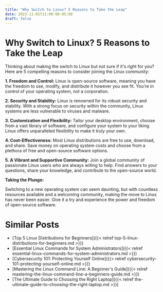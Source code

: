 ```yaml
---
title: "Why Switch to Linux? 5 Reasons to Take the Leap"
date: 2023-11-01T11:00:00-05:00
draft: false
---
```


# Why Switch to Linux? 5 Reasons to Take the Leap

Thinking about making the switch to Linux but not sure if it's right for you? Here are 5 compelling reasons to consider joining the Linux community:

**1. Freedom and Control:** 
Linux is open-source software, meaning you have the freedom to use, modify, and distribute it however you see fit. You're in control of your operating system, not a corporation.

**2. Security and Stability:** 
Linux is renowned for its robust security and stability. With a strong focus on security within the community, Linux systems are less vulnerable to viruses and malware. 

**3. Customization and Flexibility:** 
Tailor your desktop environment, choose from a vast library of software, and configure your system to your liking. Linux offers unparalleled flexibility to make it truly your own. 

**4. Cost-Effectiveness:** 
Most Linux distributions are free to use, download, and share.  Save money on operating system costs and choose from a plethora of free and open-source software options.

**5.  A Vibrant and Supportive Community:**
Join a global community of passionate Linux users who are always willing to help. Find answers to your questions, share your knowledge, and contribute to the open-source world.

**Taking the Plunge:**

Switching to a new operating system can seem daunting, but with countless resources available and a welcoming community, making the move to Linux has never been easier. Give it a try and experience the power and freedom of open-source software.
# Similar Posts
- [Top 5 Linux Distributions for Beginners]({{< relref top-5-linux-distributions-for-beginners.md >}})
- [Essential Linux Commands for System Administrators]({{< relref essential-linux-commands-for-system-administrators.md >}})
- [Cybersecurity 101: Protecting Yourself Online]({{< relref cybersecurity-101-protecting-yourself-online.md >}})
- [Mastering the Linux Command Line: A Beginner's Guide]({{< relref mastering-the-linux-command-line-a-beginners-guide.md >}})
- [The Ultimate Guide to Choosing the Right Laptop]({{< relref the-ultimate-guide-to-choosing-the-right-laptop.md >}})
